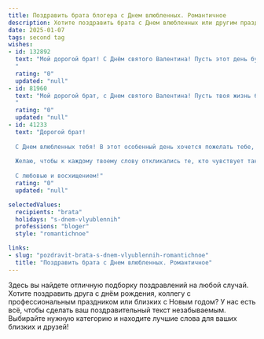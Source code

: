 ```yaml
---
title: Поздравить брата блогера с Днем влюбленных. Романтичное
description: Хотите поздравить брата с Днем влюбленных или другим праздником? Наш ИИ создаст незабываемое поздравление, а вы обязательно выделитесь среди других.  
date: 2025-01-07
tags: second tag
wishes:
- id: 132892
  text: "Мой дорогой брат! С Днём святого Валентина! Пусть этот день будет полон романтики, нежности и взаимной любви. Желаю тебе найти или же сохранить ту самую, единственную, которая будет вдохновлять тебя на создание новых потрясающих блогерских шедевров! Пусть ваша любовь будет яркой, как самые лучшие твои посты, и вечной, как твой талант!
  "
  rating: "0"
  updated: "null"
- id: 81960
  text: "Мой дорогой брат, с Днем святого Валентина! Пусть твоя жизнь будет наполнена любовью, как твой блог - вдохновением. Пусть рядом всегда будет любящая душа, которая будет вдохновлять тебя на новые вершины!
  "
  rating: "0"
  updated: "null"
- id: 41233
  text: "Дорогой брат!
  
  С Днем влюбленных тебя! В этот особенный день хочется пожелать тебе, чтобы каждая запись в твоем блоге была наполнена искренними эмоциями, как сердце, переполненное любовью. Пусть твое вдохновение никогда не иссякнет, а каждый пост привлекает в твою жизнь новые романтичные моменты и удивительные встречи.
  
  Желаю, чтобы к каждому твоему слову откликались те, кто чувствует так же, как ты. Пусть рядом всегда будет человек, с которым вы будете вместе делиться мечтами, радостями и пусть ваше взаимопонимание будет таким же крепким, как твоя страсть к blogging.
  
  С любовью и восхищением!"
  rating: "0"
  updated: "null"

selectedValues:
  recipients: "brata"
  holidays: "s-dnem-vlyublennih"
  professions: "bloger"
  style: "romantichnoe"

links:
- slug: "pozdravit-brata-s-dnem-vlyublennih-romantichnoe"
  title: "Поздравить брата с Днем влюбленных. Романтичное"
---
```


Здесь вы найдете отличную подборку поздравлений на любой случай.
Хотите поздравить друга с днём рождения, коллегу с профессиональным праздником или близких с Новым годом? У нас есть всё, чтобы сделать ваш поздравительный текст незабываемым. Выбирайте нужную категорию и находите лучшие слова для ваших близких и друзей!
